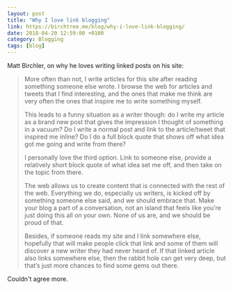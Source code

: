 ```yaml
---
layout: post
title: "Why I love link blogging"
link: https://birchtree.me/blog/why-i-love-link-blogging/
date: 2018-04-20 12:59:00 +0100
category: Blogging
tags: [blog]
---
```


Matt Birchler, on why he loves writing linked posts on his site:

>More often than not, I write articles for this site after reading something someone else wrote. I browse the web for articles and tweets that I find interesting, and the ones that make me think are very often the ones that inspire me to write something myself.
>
>This leads to a funny situation as a writer though: do I write my article as a brand new post that gives the impression I thought of something in a vacuum? Do I write a normal post and link to the article/tweet that inspired me inline? Do I do a full block quote that shows off what idea got me going and write from there?
>
>I personally love the third option. Link to someone else, provide a relatively short block quote of what idea set me off, and then take on the topic from there.
>
>The web allows us to create content that is connected with the rest of the web. Everything we do, especially us writers, is kicked off by something someone else said, and we should embrace that. Make your blog a part of a conversation, not an island that feels like you’re just doing this all on your own. None of us are, and we should be proud of that.
>
>Besides, if someone reads my site and I link somewhere else, hopefully that will make people click that link and some of them will discover a new writer they had never heard of. If that linked article also links somewhere else, then the rabbit hole can get very deep, but that’s just more chances to find some gems out there.

Couldn't agree more. 
